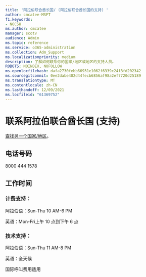 ```yaml
---
title: '阿拉伯联合酋长国/ (阿拉伯联合酋长国的支持) '
author: cmcatee-MSFT
f1.keywords:
- NOCSH
ms.author: cmcatee
manager: scotv
audience: Admin
ms.topic: reference
ms.service: o365-administration
ms.collection: Adm_Support
ms.localizationpriority: medium
description: 了解如何联系你的国家/地区或地区的支持人员。
ROBOTS: NOINDEX, NOFOLLOW
ms.openlocfilehash: dafa2730febb66931e1062f6339c24f8fd202342
ms.sourcegitcommit: 0ee2dabe402d44fecb6856af98a2ef7720d25189
ms.translationtype: MT
ms.contentlocale: zh-CN
ms.lasthandoff: 12/09/2021
ms.locfileid: "61369752"
---
```

# <a name="contact-support-for-uae-united-arab-emirates"></a>联系阿拉伯联合酋长国 (支持) 

[查找另一个国家/地区](../get-help-support.md)。

## <a name="phone-number"></a>电话号码
8000 444 1578

## <a name="hours"></a>工作时间
### <a name="billing-support"></a>计费支持：

阿拉伯语：Sun-Thu 10 AM-6 PM

英语：Mon-Fri上午 10 点到下午 6 点

### <a name="technical-support"></a>技术支持：

阿拉伯语：Sun-Thu 11 AM-8 PM

英语：全天候

国际呼叫费用适用
